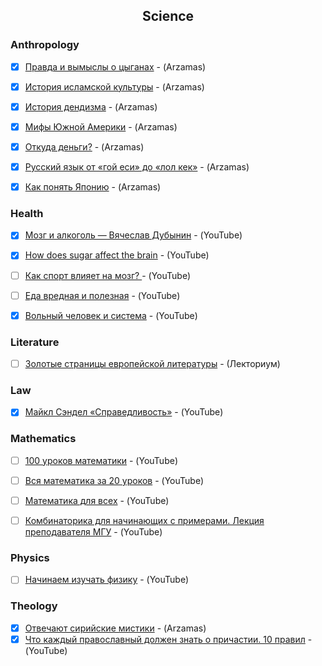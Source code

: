 <h2 align="center">Science</h2>

### Anthropology

- [x] [Правда и вымыслы о цыганах](https://arzamas.academy/courses/4/1) - (Arzamas)
- [x] [История исламской культуры](https://arzamas.academy/courses/58) - (Arzamas)
- [x] [История дендизма](https://arzamas.academy/courses/11) - (Arzamas)
- [x] [Мифы Южной Америки](https://arzamas.academy/courses/9) - (Arzamas)
- [x] [Откуда деньги?](https://arzamas.academy/radio/announcements/otkuda_dengi) - (Arzamas)
- [x] [Русский язык от «гой еси» до «лол кек»](https://arzamas.academy/likbez/ruslang) - (Arzamas)
- [x] [Как понять Японию](https://arzamas.academy/courses/21) - (Arzamas)


### Health

- [x] [Мозг и алкоголь — Вячеслав Дубынин](https://youtu.be/YY2jXjPI9qg) - (YouTube)
- [x] [How does sugar affect the brain](https://youtu.be/lEXBxijQREo) - (YouTube)
- [ ] [Как спорт влияет на мозг? ](https://youtu.be/J0q78ph-2QQ) - (YouTube)
- [ ] [Еда вредная и полезная](https://youtu.be/NgOVN4050ow) - (YouTube)
- [x] [Вольный человек и система](https://youtu.be/Mh_-MYNIrXs) - (YouTube)


### Literature

- [ ] [Золотые страницы европейской литературы](https://youtube.com/playlist?list=PL-_cKNuVAYAU_Govo6JKvuw8DX86qPXx7) - (Лекториум)


### Law

- [x] [Майкл Сэндел «Справедливость»](https://www.youtube.com/playlist?list=PL8YZyma552VeTCYPkkEisHKAHhNx3Psk-) - (YouTube)


### Mathematics

- [ ] [100 уроков математики](https://youtube.com/playlist?list=PLqBfxn8OBMGrsA_YynaQWqHKhL7kEvL4X) - (YouTube)
- [ ] [Вся математика за 20 уроков](https://youtube.com/playlist?list=PLp1o4TiOetLxxpi6Y8fB4_L5iOX_Ui5ss) - (YouTube)
- [ ] [Математика для всех](https://youtube.com/playlist?list=PLlx2izuC9gjhc6TOzoeL-ovXXsvjJi22f) - (YouTube)
- [ ] [Комбинаторика для начинающих с примерами. Лекция преподавателя МГУ](https://youtu.be/GxQGbhjVWWM) - (YouTube)


### Physics

- [ ] [Начинаем изучать физику](https://youtube.com/playlist?list=PL1Us50cZo25ng_lR6WvoFtkqnphzNASUX) - (YouTube)


### Theology

- [x] [Отвечают сирийские мистики](https://arzamas.academy/radio/announcements/naturalmystic) - (Arzamas)
- [x] [Что каждый православный должен знать о причастии. 10 правил](https://youtu.be/2NgE-FFcHt4) - (YouTube)
